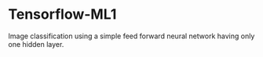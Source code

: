 # Tensorflow-ML1
Image classification using a simple feed forward neural network having only one hidden layer.
